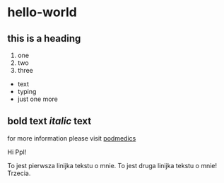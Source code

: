 # hello-world

## this is a heading

1. one
2. two
3. three

- text
- typing
- just one more

**bold** text
*italic* text
-------------------------
for more information please visit [podmedics](http://podemdics.heroku.com)

Hi Ppl!

To jest pierwsza linijka tekstu o mnie.
To jest druga linijka tekstu o mnie!
Trzecia.
